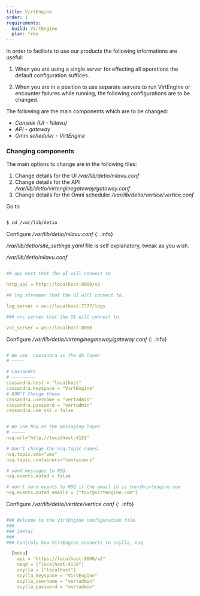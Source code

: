 ```yaml
---
title: VirtEngine
order: 1
requirements:
  build: VirtEngine
  plan: free
---
```


In order to faciliate to use our products the following informations are useful:

1. When you are using a single server for effecting all operations the  default configuration suffices.

2. When you are in a position to use separate servers to run VirtEngine or encounter failures while running, the following configurations are to be changed.

The following are the main components which are to be changed:

- *Console (UI - Nilavu)*
- *API - gateway*
- *Omni scheduler - VirtEngine*

### Changing components

The main options to change are in the following files:

1. Change details for the UI               */var/lib/detio/nilavu.conf*
2. Change details for the API              */var/lib/detio/virtenginegateway/gateway.conf*
3. Change details for the Omni scheduler   */var/lib/detio/vertice/vertice.conf*

Go to

```bash

$ cd /var/lib/detio

```

Configure */var/lib/detio/nilavu.conf*
{: .info}

*/var/lib/detio/site_settings.yaml* file is self explanatory, tweak as you wish.

*/var/lib/detio/nilavu.conf*

~~~yaml

## api host that the UI will connect to

http_api = http://localhost:9000/v2

## log streamer that the UI will connect to.

log_server = ws://localhost:7777/logs

### vnc server that the UI will connect to.

vnc_server = ws://localhost:8000

~~~

Configure */var/lib/detio/virtenginegateway/gateway.conf*
{: .info}


~~~yaml

# We use  cassandra as the db layer
# ~~~~~

# Cassandra
# ~~~~~~~~~
cassandra.host = "localhost"
cassandra.keyspace = "VirtEngine"
# DON'T Change these
cassandra.username = "vertadmin"
cassandra.password = "vertadmin"
cassandra.use_ssl = false

~~~

~~~yaml

# We use NSQ as the messaging layer
# ~~~~~
nsq.url="http://localhost:4151"

# Don't change the nsq.topic names.
nsq.topic.vms="vms"
nsq.topic.containers="containers"

# send messages to NSQ.
nsq.events.muted = false

# don't send events to NSQ if the email id is tour@virtengine.com
nsq.events.muted_emails = ["tour@virtengine.com"]

~~~

Configure */var/lib/detio/vertice/vertice.conf*
{: .info}


~~~yaml

### Welcome to the VirtEngine configuration file.
###
### [meta]
###
### Controls how VirtEngine connects to scylla, nsq

  [meta]
    api = "https://localhost:9000/v2"
    nsqd = ["localhost:4150"]
    scylla = ["localhost"]
    scylla_keyspace = "VirtEngine"
    scylla_username = "vertadmin"
    scylla_password = "vertadmin"

~~~

